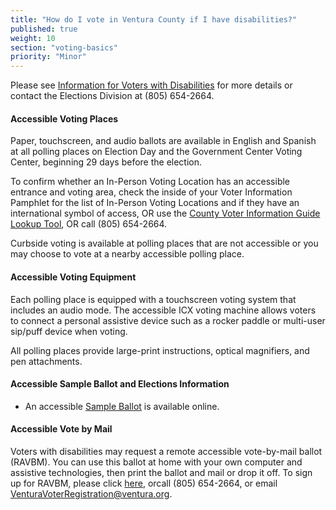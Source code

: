 ```yaml
---
title: "How do I vote in Ventura County if I have disabilities?"
published: true
weight: 10
section: "voting-basics"
priority: "Minor"
---
```

Please see [Information for Voters with Disabilities](https://recorder.countyofventura.org/elections/elections/voter-information/voters-with-disabilities/) for more details or contact the Elections Division at (805) 654-2664.

#### Accessible Voting Places    

Paper, touchscreen, and audio ballots are available in English and Spanish at all polling places on Election Day and the Government Center Voting Center, beginning 29 days before the election.

To confirm whether an In-Person Voting Location has an accessible entrance and voting area, check the inside of your Voter Information Pamphlet for the list of In-Person Voting Locations and if they have an international symbol of access, OR use the [County Voter Information Guide Lookup Tool](https://recorder.countyofventura.org/elections/elections/voter-lookups/my-sample-ballot/), OR call (805) 654-2664.

Curbside voting is available at polling places that are not accessible or you may choose to vote at a nearby accessible polling place. 

#### Accessible Voting Equipment    

Each polling place is equipped with a touchscreen voting system that includes an audio mode. The accessible ICX voting machine allows voters to connect a personal assistive device such as a rocker paddle or multi-user sip/puff device when voting.

All polling places provide large-print instructions, optical magnifiers, and pen attachments.

#### Accessible Sample Ballot and Elections Information  

- An accessible [Sample Ballot](https://recorder.countyofventura.org/elections/voter-lookups/my-sample-ballot/#) is available online. 

#### Accessible Vote by Mail

Voters with disabilities may request a remote accessible vote-by-mail ballot (RAVBM). You can use this ballot at home with your own computer and assistive technologies, then print the ballot and mail or drop it off. To sign up for RAVBM, please click [here](https://recorder.countyofventura.org/remote-accessible-vote-by-mail-ravbm/), orcall (805) 654-2664, or email [VenturaVoterRegistration@ventura.org](mailto:VenturaVoterRegistration@ventura.org).

